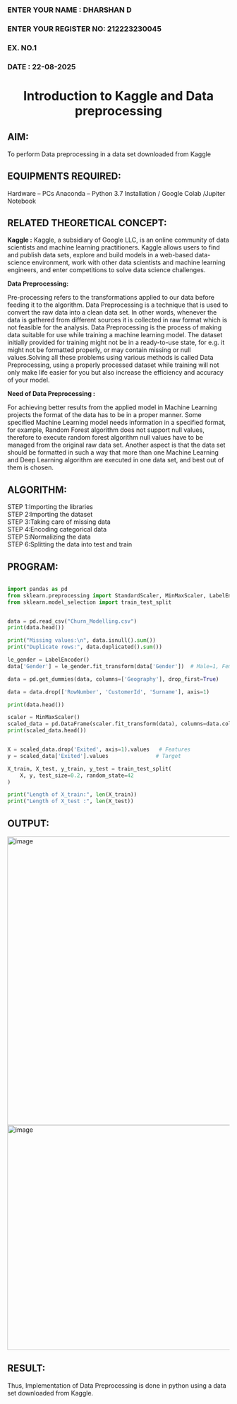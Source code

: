 <H3>ENTER YOUR NAME : DHARSHAN D</H3>
<H3>ENTER YOUR REGISTER NO: 212223230045</H3>
<H3>EX. NO.1</H3>
<H3>DATE : 22-08-2025</H3>
<H1 ALIGN =CENTER> Introduction to Kaggle and Data preprocessing</H1>

## AIM:

To perform Data preprocessing in a data set downloaded from Kaggle

## EQUIPMENTS REQUIRED:
Hardware – PCs
Anaconda – Python 3.7 Installation / Google Colab /Jupiter Notebook

## RELATED THEORETICAL CONCEPT:

**Kaggle :**
Kaggle, a subsidiary of Google LLC, is an online community of data scientists and machine learning practitioners. Kaggle allows users to find and publish data sets, explore and build models in a web-based data-science environment, work with other data scientists and machine learning engineers, and enter competitions to solve data science challenges.

**Data Preprocessing:**

Pre-processing refers to the transformations applied to our data before feeding it to the algorithm. Data Preprocessing is a technique that is used to convert the raw data into a clean data set. In other words, whenever the data is gathered from different sources it is collected in raw format which is not feasible for the analysis.
Data Preprocessing is the process of making data suitable for use while training a machine learning model. The dataset initially provided for training might not be in a ready-to-use state, for e.g. it might not be formatted properly, or may contain missing or null values.Solving all these problems using various methods is called Data Preprocessing, using a properly processed dataset while training will not only make life easier for you but also increase the efficiency and accuracy of your model.

**Need of Data Preprocessing :**

For achieving better results from the applied model in Machine Learning projects the format of the data has to be in a proper manner. Some specified Machine Learning model needs information in a specified format, for example, Random Forest algorithm does not support null values, therefore to execute random forest algorithm null values have to be managed from the original raw data set.
Another aspect is that the data set should be formatted in such a way that more than one Machine Learning and Deep Learning algorithm are executed in one data set, and best out of them is chosen.


## ALGORITHM:
STEP 1:Importing the libraries<BR>
STEP 2:Importing the dataset<BR>
STEP 3:Taking care of missing data<BR>
STEP 4:Encoding categorical data<BR>
STEP 5:Normalizing the data<BR>
STEP 6:Splitting the data into test and train<BR>

##  PROGRAM:
```python

import pandas as pd
from sklearn.preprocessing import StandardScaler, MinMaxScaler, LabelEncoder
from sklearn.model_selection import train_test_split


data = pd.read_csv("Churn_Modelling.csv")
print(data.head())

print("Missing values:\n", data.isnull().sum())
print("Duplicate rows:", data.duplicated().sum())

le_gender = LabelEncoder()
data['Gender'] = le_gender.fit_transform(data['Gender'])  # Male=1, Female=0

data = pd.get_dummies(data, columns=['Geography'], drop_first=True)  

data = data.drop(['RowNumber', 'CustomerId', 'Surname'], axis=1)

print(data.head())

scaler = MinMaxScaler()
scaled_data = pd.DataFrame(scaler.fit_transform(data), columns=data.columns)
print(scaled_data.head())


X = scaled_data.drop('Exited', axis=1).values   # Features
y = scaled_data['Exited'].values               # Target

X_train, X_test, y_train, y_test = train_test_split(
    X, y, test_size=0.2, random_state=42
)

print("Length of X_train:", len(X_train))
print("Length of X_test :", len(X_test))

```


## OUTPUT:

<img width="929" height="653" alt="image" src="https://github.com/user-attachments/assets/94b2f3ff-47ec-4c6b-a705-5a68c0c43fa5" />
<img width="939" height="509" alt="image" src="https://github.com/user-attachments/assets/c5876af2-c8c1-49e9-81d0-83dd493cce44" />


## RESULT:
Thus, Implementation of Data Preprocessing is done in python  using a data set downloaded from Kaggle.









